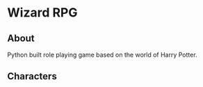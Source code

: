 # Wizard RPG

## About
Python built role playing game based on the world of Harry Potter.

## Characters
